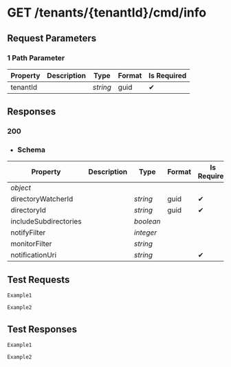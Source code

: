 # **GET**   /tenants/{tenantId}/cmd/info


## __Request Parameters__
### 1 Path Parameter
   | Property       | Description | Type     | Format | Is Required |
|----------------|-------------|----------|--------|-------------|
| tenantId            |         | _string_ | guid   | ✔           |


## __Responses__

### __200__


  - ### Schema


| Property | Description | Type | Format | Is Required |
|----------|-------------|------|--------|-------------|
| _object_    |           |      |      |            |
|   directoryWatcherId    |             |    _string_  |    guid    |      ✔       |
|     directoryId    |             |   _string_   |     guid   |      ✔       |
|      includeSubdirectories   |             |   _boolean_   |        |             |
|    notifyFilter      |             |    _integer_  |        |             |
|    monitorFilter    |             |   _string_   |        |             |
|  notificationUri       |             |   _string_   |        |       ✔      |

## __Test Requests__


```cURL tab= 
Example1
```

```C# tab=
Example2
```

## __Test Responses__

```cURL tab= 
Example1
```

```C# tab=
Example2
```
